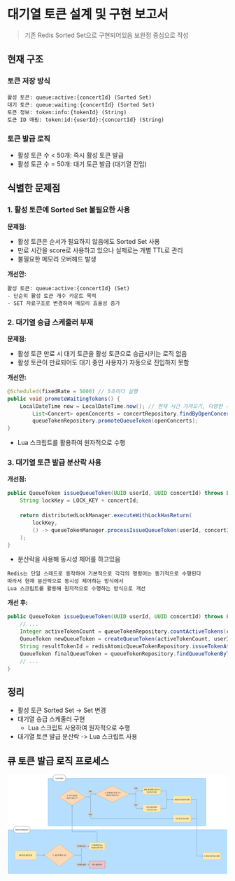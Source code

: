 # 대기열 토큰 설계 및 구현 보고서
> 기존 Redis Sorted Set으로 구현되어있음
> 보완점 중심으로 작성

## 현재 구조
### 토큰 저장 방식
```
활성 토큰: queue:active:{concertId} (Sorted Set)
대기 토큰: queue:waiting:{concertId} (Sorted Set)
토큰 정보: token:info:{tokenId} (String)
토큰 ID 매핑: token:id:{userId}:{concertId} (String)
```

### 토큰 발급 로직
- 활성 토큰 수 < 50개: 즉시 활성 토큰 발급
- 활성 토큰 수 = 50개: 대기 토큰 발급 (대기열 진입)

## 식별한 문제점
### 1. 활성 토큰에 Sorted Set 불필요한 사용
**문제점:**
- 활성 토큰은 순서가 필요하지 않음에도 Sorted Set 사용
- 만료 시간을 score로 사용하고 있으나 실제로는 개별 TTL로 관리
- 불필요한 메모리 오버헤드 발생

**개선안:**
```
활성 토큰: queue:active:{concertId} (Set)
- 단순히 활성 토큰 개수 카운트 목적
- SET 자료구조로 변경하여 메모리 효율성 증가
```

### 2. 대기열 승급 스케줄러 부재
**문제점:**
- 활성 토큰 만료 시 대기 토큰을 활성 토큰으로 승급시키는 로직 없음
- 활성 토큰이 만료되어도 대기 중인 사용자가 자동으로 진입하지 못함

**개선안:**
```java
@Scheduled(fixedRate = 5000) // 5초마다 실행
public void promoteWaitingTokens() {
    LocalDateTime now = LocalDateTime.now(); // 현재 시간 가져오기, 다양한 시간대 문제를 피하기 위해 애플리케이션에서 직접 처리
        List<Concert> openConcerts = concertRepository.findByOpenConcerts(now);
        queueTokenRepository.promoteQueueToken(openConcerts);
}
```

- Lua 스크립트를 활용하여 원자적으로 수행

### 3. 대기열 토큰 발급 분산락 사용
**개선점:**
```java
public QueueToken issueQueueToken(UUID userId, UUID concertId) throws Exception {
    String lockKey = LOCK_KEY + concertId;

    return distributedLockManager.executeWithLockHasReturn(
        lockKey,
        () -> queueTokenManager.processIssueQueueToken(userId, concertId)
    );
}
```
- 분산락을 사용해 동시성 제어를 하고있음

```
Redis는 단일 스레드로 동작하여 기본적으로 각각의 명령어는 동기적으로 수행된다
따라서 현재 분산락으로 동시성 제어하는 방식에서
Lua 스크립트를 활용해 원자적으로 수행하는 방식으로 개선
```
**개선 후:**
```java
public QueueToken issueQueueToken(UUID userId, UUID concertId) throws Exception {
    // ...
    Integer activeTokenCount = queueTokenRepository.countActiveTokens(concertId);
    QueueToken newQueueToken = createQueueToken(activeTokenCount, userId, concertId);
    String resultTokenId = redisAtomicQueueTokenRepository.issueTokenAtomic(userId, concertId, newQueueToken);
    QueueToken finalQueueToken = queueTokenRepository.findQueueTokenByTokenId(resultTokenId);
    // ...
}
```

## 정리
- 활성 토큰 Sorted Set -> Set 변경
- 대기열 승급 스케줄러 구현
    - Lua 스크립트 사용하여 원자적으로 수행
- 대기열 토큰 발급 분산락 -> Lua 스크립트 사용

## 큐 토큰 발급 로직 프로세스
![큐 토큰 발급 로직 프로세스](./img/queue_logic_process.png)